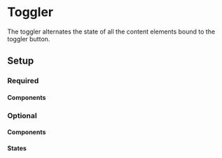 # Toggler #

The toggler alternates the state of all the content elements bound to the toggler button. 

## Setup ##

### Required ###

#### Components ####

### Optional ###

#### Components ####

#### States ####